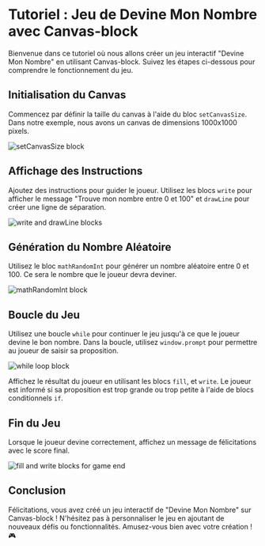 # Tutoriel : Jeu de Devine Mon Nombre avec Canvas-block

Bienvenue dans ce tutoriel où nous allons créer un jeu interactif "Devine Mon Nombre" en utilisant Canvas-block. Suivez les étapes ci-dessous pour comprendre le fonctionnement du jeu.

## Initialisation du Canvas

Commencez par définir la taille du canvas à l'aide du bloc `setCanvasSize`. Dans notre exemple, nous avons un canvas de dimensions 1000x1000 pixels.

![setCanvasSize block](blocks/interface_guessnumber.png)

## Affichage des Instructions

Ajoutez des instructions pour guider le joueur. Utilisez les blocs `write` pour afficher le message "Trouve mon nombre entre 0 et 100" et `drawLine` pour créer une ligne de séparation.

![write and drawLine blocks](blocks/interface_guessnumber.png)

## Génération du Nombre Aléatoire

Utilisez le bloc `mathRandomInt` pour générer un nombre aléatoire entre 0 et 100. Ce sera le nombre que le joueur devra deviner.

![mathRandomInt block](blocks/random.png)

## Boucle du Jeu

Utilisez une boucle `while` pour continuer le jeu jusqu'à ce que le joueur devine le bon nombre. Dans la boucle, utilisez `window.prompt` pour permettre au joueur de saisir sa proposition.

![while loop block](blocks/loop_guessnumber.png)

Affichez le résultat du joueur en utilisant les blocs `fill`, et `write`. Le joueur est informé si sa proposition est trop grande ou trop petite à l'aide de blocs conditionnels `if`.

## Fin du Jeu

Lorsque le joueur devine correctement, affichez un message de félicitations avec le score final.

![fill and write blocks for game end](blocks/score_guessnumber.png)

## Conclusion

Félicitations, vous avez créé un jeu interactif de "Devine Mon Nombre" sur Canvas-block ! N'hésitez pas à personnaliser le jeu en ajoutant de nouveaux défis ou fonctionnalités. Amusez-vous bien avec votre création ! 🎮